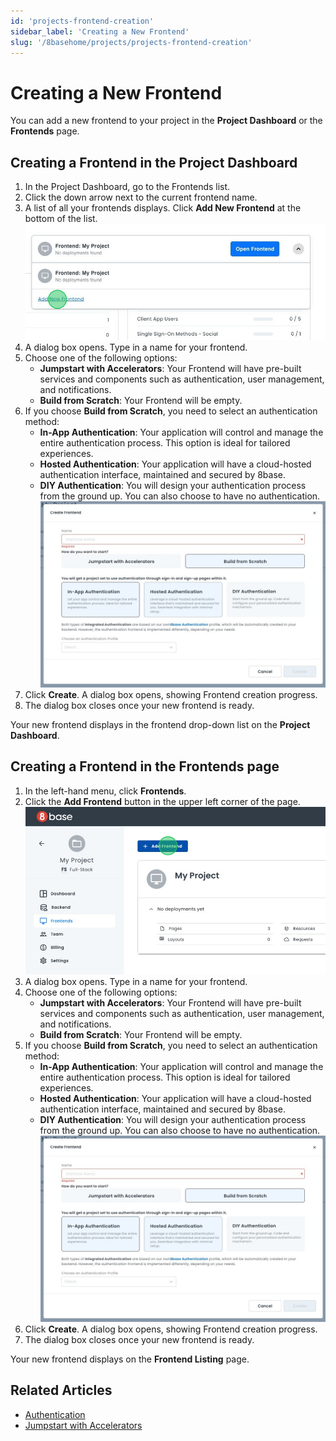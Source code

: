 ```yaml
---
id: 'projects-frontend-creation'
sidebar_label: 'Creating a New Frontend'
slug: '/8basehome/projects/projects-frontend-creation'
---
```

# Creating a New Frontend

You can add a new frontend to your project in the **Project Dashboard** or the **Frontends** page.

## Creating a Frontend in the Project Dashboard

1. In the Project Dashboard, go to the Frontends list. 
2. Click the down arrow next to the current frontend name. 
3. A list of all your frontends displays. Click **Add New Frontend** at the bottom of the list.
![Add Frontend](_images/ui_dashboard_newfrontend_dash.png)
4. A dialog box opens. Type in a name for your frontend. 
5. Choose one of the following options: 
    - **Jumpstart with Accelerators**: Your Frontend will have pre-built services and components such as authentication, user management, and notifications. 
    - **Build from Scratch**: Your Frontend will be empty.    
6. If you choose **Build from Scratch**, you need to select an authentication method:
    -   **In-App Authentication**: Your application will control and manage the entire authentication process. This option is ideal for tailored experiences.    
    -   **Hosted Authentication**: Your application will have a cloud-hosted authentication interface, maintained and secured by 8base.    
    -   **DIY Authentication**: You will design your authentication process from the ground up. You can also choose to have no authentication.
    ![Frontend creation dialog box](_images/ui_dashboard_newfrontend_dialogbox.png)
5. Click **Create**. A dialog box opens, showing Frontend creation progress.
6. The dialog box closes once your new frontend is ready.

Your new frontend displays in the frontend drop-down list on the **Project Dashboard**.

## Creating a Frontend in the Frontends page

1. In the left-hand menu, click **Frontends**. 
2. Click the **Add Frontend** button in the upper left corner of the page.
![Add Frontend](_images/ui_dashboard_newfrontend_list.png)
3. A dialog box opens. Type in a name for your frontend. 
4. Choose one of the following options: 
    - **Jumpstart with Accelerators**: Your Frontend will have pre-built services and components such as authentication, user management, and notifications. 
    - **Build from Scratch**: Your Frontend will be empty.    
5. If you choose **Build from Scratch**, you need to select an authentication method:
    -   **In-App Authentication**: Your application will control and manage the entire authentication process. This option is ideal for tailored experiences.    
    -   **Hosted Authentication**: Your application will have a cloud-hosted authentication interface, maintained and secured by 8base.    
    -   **DIY Authentication**: You will design your authentication process from the ground up. You can also choose to have no authentication.
    ![Frontend creation dialog box](_images/ui_dashboard_newfrontend_dialogbox.png)
6. Click **Create**. A dialog box opens, showing Frontend creation progress.
7. The dialog box closes once your new frontend is ready.

Your new frontend displays on the **Frontend Listing** page.

## Related Articles

- [Authentication](../../backend/8base-console-authentication.md)
- [Jumpstart with Accelerators](../../gettingstarted/jumpstart/jumpstart.md)


